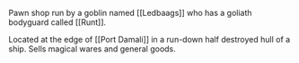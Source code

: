 Pawn shop run by a goblin named [[Ledbaags]] who has a goliath bodyguard called [[Runt]]. 

Located at the edge of [[Port Damali]] in a run-down half destroyed hull of a ship. Sells magical wares and general goods.

